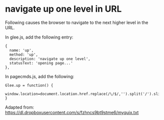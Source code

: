 # navigate up one level in URL

Following causes the browser to navigate to the next higher level in the URL.  

In glee.js, add the following entry:

    {
      name: 'up',
      method: 'up',
      description: 'navigate up one level',
      statusText: 'opening page...'
    },

In pagecmds.js, add the following:

    Glee.up = function() {
      window.location=document.location.href.replace(/\/$/,'').split('/').slice(0,-1).join('/')+"/";
    }

Adapted from: https://dl.dropboxusercontent.com/s/fzhncs9bt9stme6/myquix.txt
